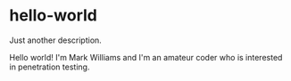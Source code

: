# hello-world
Just another description.

Hello world!
I'm Mark Williams and I'm an amateur coder who is interested in penetration testing.
